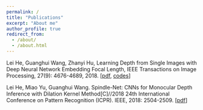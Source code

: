 ```yaml
---
permalink: /
title: "Publications"
excerpt: "About me"
author_profile: true
redirect_from: 
  - /about/
  - /about.html
---
```


Lei He, Guanghui Wang, Zhanyi Hu, Learning Depth from Single Images with Deep Neural Network Embedding Focal Length, IEEE Transactions on Image Processing, 27(9): 4676-4689, 2018. [[pdf](https://arxiv.org/abs/1803.10039), [codes](http://leiup.github.io/files/codes.zip)]

Lei He, Miao Yu, Guanghui Wang. Spindle-Net: CNNs for Monocular Depth Inference with Dilation Kernel Method[C]//2018 24th International Conference on Pattern Recognition (ICPR). IEEE, 2018: 2504-2509. [[pdf](https://ieeexplore.ieee.org/abstract/document/8546170)]
